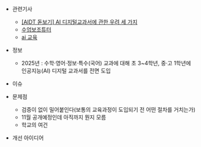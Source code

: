 - 관련기사
    - [[AIDT 돋보기] AI 디지털교과서에 관한 우려 세 가지](https://www.hangyo.com/news/article.html?no=102462)
    - [수업보조튜터](https://www.hani.co.kr/arti/society/schooling/1140486.html)
    - [ai 교육](https://www.aitimes.com/news/articleView.html?idxno=160389)

- 정보
    - 2025년 : 수학·영어·정보·특수(국어) 교과에 대해 초 3~4학년, 중·고 1학년에 인공지능(AI) 디지털 교과서를 전면 도입

- 이슈

- 문제점
    - 검증이 없이 밀어붙인다(보통의 교육과정이 도입되기 전 어떤 절차를 거치는가)
    - 11월 공개예정인데 아직까지 뭔지 모름
    - 학교의 여건

- 개선 아이디어